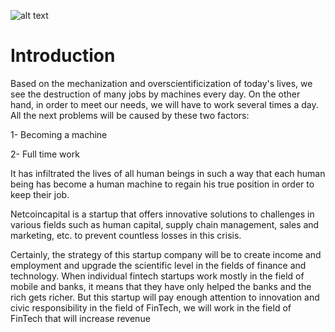 ![alt text](https://www.netcoincapital.com/assets/images/resources/logo-dark.png)

# Introduction

Based on the mechanization and overscientificization of today's lives, we see the
destruction of many jobs by machines every day.
On the other hand, in order to meet our needs, we
will have to work several times a day. All the
next problems will be caused by these two
factors:

1- Becoming a machine

2- Full time work

It has infiltrated the lives of all human beings in
such a way that each human being has become a
human machine to regain his true position in
order to keep their job.

Netcoincapital is a startup that offers innovative
solutions to challenges in various fields such as
human capital, supply chain management, sales
and marketing, etc. to prevent countless losses in
this crisis.

Certainly, the strategy of this startup company
will be to create income and employment and
upgrade the scientific level in the fields of
finance and technology. When individual fintech startups work mostly in the field of mobile
and banks, it means that they have only helped 
the banks and the rich gets richer. But this startup
will pay enough attention to innovation and civic
responsibility in the field of FinTech, we will
work in the field of FinTech that will increase
revenue
